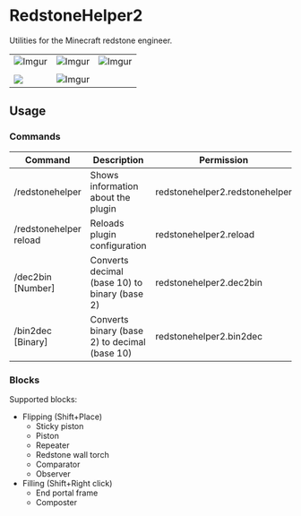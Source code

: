 # RedstoneHelper2
Utilities for the Minecraft redstone engineer.


| | | |
|--|--|--|
|![Imgur](https://i.imgur.com/hrJLeIv.gif) | ![Imgur](https://imgur.com/aNMXJlD.gif) | ![Imgur](https://i.imgur.com/v9bR6Yy.gif)|
|||
![](https://i.imgur.com/pUQEjON.png)|![Imgur](https://i.imgur.com/CQ7jdIo.png)|
## Usage

### Commands
| Command | Description | Permission |
|--|--|--|
| /redstonehelper | Shows information about the plugin | redstonehelper2.redstonehelper |
| /redstonehelper reload| Reloads plugin configuration | redstonehelper2.reload |
| /dec2bin [Number] | Converts decimal (base 10) to binary (base 2)| redstonehelper2.dec2bin|
| /bin2dec [Binary] | Converts binary (base 2) to decimal (base 10) | redstonehelper2.bin2dec|

### Blocks
Supported blocks:
* Flipping (Shift+Place)
	* Sticky piston
	* Piston
	* Repeater
	* Redstone wall torch
	* Comparator
	* Observer
* Filling (Shift+Right click)
	* End portal frame
	* Composter
